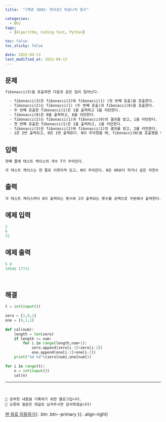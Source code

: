 ```yaml
---
title:  "[백준 1003: 파이썬] 피보나치 함수" 

categories:
  - BOJ
tags:
  - [Algorithm, Coding Test, Python]

toc: false
toc_sticky: false

date: 2022-04-13
last_modified_at: 2022-04-13
---
```


## 문제

```html
fibonacci(3)을 호출하면 다음과 같은 일이 일어난다.

  - fibonacci(3)은 fibonacci(2)와 fibonacci(1) (첫 번째 호출)을 호출한다.
  - fibonacci(2)는 fibonacci(1) (두 번째 호출)과 fibonacci(0)을 호출한다.
  - 두 번째 호출한 fibonacci(1)은 1을 출력하고 1을 리턴한다.
  - fibonacci(0)은 0을 출력하고, 0을 리턴한다.
  - fibonacci(2)는 fibonacci(1)과 fibonacci(0)의 결과를 얻고, 1을 리턴한다.
  - 첫 번째 호출한 fibonacci(1)은 1을 출력하고, 1을 리턴한다.
  - fibonacci(3)은 fibonacci(2)와 fibonacci(1)의 결과를 얻고, 2를 리턴한다.
  - 1은 2번 출력되고, 0은 1번 출력된다. N이 주어졌을 때, fibonacci(N)을 호출했을 때, 0과 1이 각각 몇 번 출력되는지 구하는 프로그램을 작성하시오.
```


## 입력  
```html
첫째 줄에 테스트 케이스의 개수 T가 주어진다.

각 테스트 케이스는 한 줄로 이루어져 있고, N이 주어진다. N은 40보다 작거나 같은 자연수 또는 0이다.
```

## 출력 
```html 
각 테스트 케이스마다 0이 출력되는 횟수와 1이 출력되는 횟수를 공백으로 구분해서 출력한다.
```

## 예제 입력
```python
2
6
22
```

## 예제 출력
```python
5 8
10946 17711
```

<br>

## 해결


```python
t = int(input())
 
zero = [1,0,1]
one = [0,1,1]
 
def cal(num):
    length = len(zero)
    if length <= num:
        for i in range(length,num+1):
            zero.append(zero[i-1]+zero[i-2])
            one.append(one[i-1]+one[i-2])
    print("%d %d"%(zero[num],one[num]))
 
for i in range(t):
    n = int(input())
    cal(n)
```


***
<br>

    💾 공부한 내용을 기록하기 위한 블로그입니다.
    📄 오류와 질문은 댓글로 남겨주시면 감사하겠습니다!

[맨 위로 이동하기](#){: .btn .btn--primary }{: .align-right}